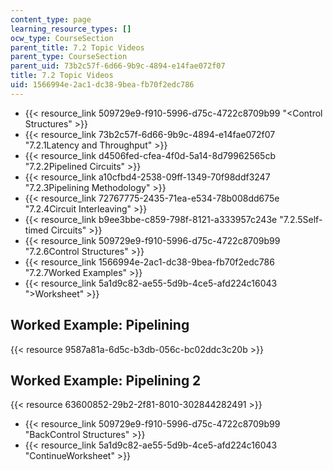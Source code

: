 ```yaml
---
content_type: page
learning_resource_types: []
ocw_type: CourseSection
parent_title: 7.2 Topic Videos
parent_type: CourseSection
parent_uid: 73b2c57f-6d66-9b9c-4894-e14fae072f07
title: 7.2 Topic Videos
uid: 1566994e-2ac1-dc38-9bea-fb70f2edc786
---
```


*   {{< resource_link 509729e9-f910-5996-d75c-4722c8709b99 "\<Control Structures" >}}
*   {{< resource_link 73b2c57f-6d66-9b9c-4894-e14fae072f07 "7.2.1Latency and Throughput" >}}
*   {{< resource_link d4506fed-cfea-4f0d-5a14-8d79962565cb "7.2.2Pipelined Circuits" >}}
*   {{< resource_link a10cfbd4-2538-09ff-1349-70f98ddf3247 "7.2.3Pipelining Methodology" >}}
*   {{< resource_link 72767775-2435-71ea-e534-78b008dd675e "7.2.4Circuit Interleaving" >}}
*   {{< resource_link b9ee3bbe-c859-798f-8121-a333957c243e "7.2.5Self-timed Circuits" >}}
*   {{< resource_link 509729e9-f910-5996-d75c-4722c8709b99 "7.2.6Control Structures" >}}
*   {{< resource_link 1566994e-2ac1-dc38-9bea-fb70f2edc786 "7.2.7Worked Examples" >}}
*   {{< resource_link 5a1d9c82-ae55-5d9b-4ce5-afd224c16043 "\>Worksheet" >}}

Worked Example: Pipelining
--------------------------

{{< resource 9587a81a-6d5c-b3db-056c-bc02ddc3c20b >}}

Worked Example: Pipelining 2
----------------------------

{{< resource 63600852-29b2-2f81-8010-302844282491 >}}

*   {{< resource_link 509729e9-f910-5996-d75c-4722c8709b99 "BackControl Structures" >}}
*   {{< resource_link 5a1d9c82-ae55-5d9b-4ce5-afd224c16043 "ContinueWorksheet" >}}